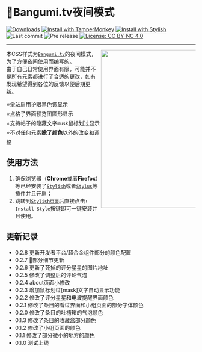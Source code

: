 # 🌙Bangumi.tv夜间模式  

[![Downloads](https://img.shields.io/badge/Downloads-364-orange.svg)](https://userstyles.org/styles/139310/bangumi-tv)
[![Install with TamperMonkey](https://img.shields.io/badge/Install%20with-TamperMonkey-00adad.svg)][Install with TamperMonkey]
[![Install with Stylish](https://img.shields.io/badge/Install%20with-Stylish-00adad.svg)][Install with Stylish]
![Last commit](https://img.shields.io/github/last-commit/swsoyee/Bangumi.tv-night-mode-CSS.svg)
![Pre release](https://img.shields.io/github/release-pre/swsoyee/Bangumi.tv-night-mode-CSS.svg)
[![License: CC BY-NC 4.0](https://img.shields.io/badge/License-CC%20BY--NC%204.0-lightgrey.svg)](https://creativecommons.org/licenses/by-nc/4.0/)  

---  
<img src="https://userstyles.org/style_screenshots/139310_after.jpeg?r=1545484596" width="420" align="right" style="max-width: 50%">

本CSS样式为[`Bangumi.tv`](https://bangumi.tv/)的夜间模式，为了方便夜间使用而编写的。  
由于自己日常使用界面有限，可能并不是所有元素都进行了合适的更改，如有发现希望得到各位的反馈以便后期更新。  
  
⭐全站启用护眼黑色调显示  
⭐点格子界面预览图圆形显示  
⭐支持帖子的隐藏文字`musk`鼠标划过显示  
⭐不对任何元素**除了颜色**以外的改变和调整  

## 使用方法  

1. 确保浏览器（**Chrome**或者**Firefox**）等已经安装了[`Stylish`](https://chrome.google.com/webstore/detail/stylish-custom-themes-for/fjnbnpbmkenffdnngjfgmeleoegfcffe?utm_source=chrome-ntp-icon)或者[`Stylus`](https://chrome.google.com/webstore/detail/stylus/clngdbkpkpeebahjckkjfobafhncgmne?utm_source=chrome-ntp-icon)等插件并且开启；
2. 跳转到[`Stylish页面`](https://userstyles.org/styles/139310/bangumi-tv)后直接点击`⬇ Install Style`按键即可一键安装并且使用。  

## 更新记录  

- 0.2.8 更新开发者平台/超合金组件部分的颜色配置
- 0.2.7 👑部分细节更新  
- 0.2.6 更新了死掉的评分星星的图片地址  
- 0.2.5 修改了调整后的评论气泡  
- 0.2.4 about页面小修改  
- 0.2.3 增加鼠标划过[mask]文字自动显示功能  
- 0.2.2 修改了评分星星和电波提醒界面颜色  
- 0.2.1 修改了条目的看过界面和小组页面的部分字体颜色  
- 0.2.0 修改了条目的吐槽箱的气泡颜色  
- 0.1.3 修改了条目的收藏盒部分颜色  
- 0.1.2 修改了小组页面的颜色  
- 0.1.1 修改了部分微小的地方的颜色  
- 0.1.0 测试上线  

[Install with TamperMonkey]: https://userstyles.org/styles/userjs/139310/bangumi-tv.user.js
[Install with Stylish]: https://userstyles.org/styles/139310/bangumi-tv
